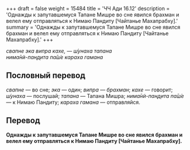 +++
draft = false
weight = 15484
title = 'ЧЧ Ади 16.12'
description = 'Однажды к запутавшемуся Тапане Мишре во сне явился брахман и велел ему отправляться к Нимаю Пандиту [Чайтанье Махапрабху].'
summary = 'Однажды к запутавшемуся Тапане Мишре во сне явился брахман и велел ему отправляться к Нимаю Пандиту [Чайтанье Махапрабху].'
+++

_свапне эка випра кахе, — ш́унаха тапана  
нима̄н̃и-пан̣д̣ита па̄ш́е караха гамана_

## Пословный перевод

_свапне_ — во сне; _эка_ — один; _випра_ — _брахман_; _кахе_ — говорит; _ш́унаха_ — послушай; _тапана_ — Тапана Мишра; _нима̄н̃и_\-_пан̣д̣ита_ _па̄ш́е_ — к Нимаю Пандиту; _караха_ _гамана_ — отправляйся.

## Перевод

**Однажды к запутавшемуся Тапане Мишре во сне явился брахман и велел ему отправляться к Нимаю Пандиту \[Чайтанье Махапрабху\].**
